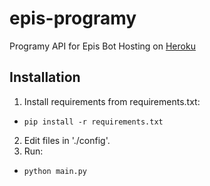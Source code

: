 # epis-programy
Programy API for Epis Bot
Hosting on [Heroku](epis-programy.herokuapp.com)

## Installation
1. Install requirements from requirements.txt:
  * `pip install -r requirements.txt`
2. Edit files in './config'.
2. Run:
  * `python main.py`
